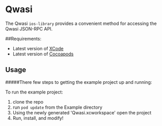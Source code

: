 # Qwasi

The Qwasi `ios-library` provides a convenient method for accessing the Qwasi JSON-RPC API.

##Requirements:

- Latest version of [XCode](https://itunes.apple.com/us/app/xcode/id497799835?mt=12)
- Latest version of [Cocoapods](https://cocoapods.org)

## Usage
#####There few steps to getting the example project up and running: 

To run the example project: 

1. clone the repo 
2. run `pod update` from the Example directory
3. Using the newly generated 'Qwasi.xcworkspace' open the project
4. Run, install, and modify!
